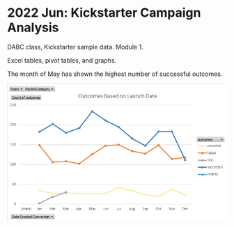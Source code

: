 # 2022 Jun: Kickstarter Campaign Analysis
 DABC class, Kickstarter sample data. Module 1.
 
 Excel tables, pivot tables, and graphs.
 
 The month of May has shown the highest number of successful outcomes.
 
 ![Outcomes Based on Launch Date.png](https://github.com/laurinalastella/kickstarter-analysis/blob/main/Outcomes%20Based%20on%20Launch%20Date.png?raw=true)
 
 
 
 
 
 
